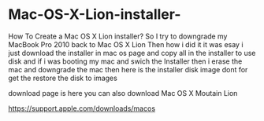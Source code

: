 # Mac-OS-X-Lion-installer-
How To Create a Mac OS X Lion installer? So I try to downgrade my MacBook Pro 2010 back to Mac OS X Lion Then how i did it it was esay i just download the installer in mac os page and copy all in the installer to use disk and if i was booting my mac and swich the Installer then i erase the mac and downgrade the mac
then here is the installer disk image dont for get the restore the disk to images

download page is here you can also download Mac OS X Moutain Lion

https://support.apple.com/downloads/macos
